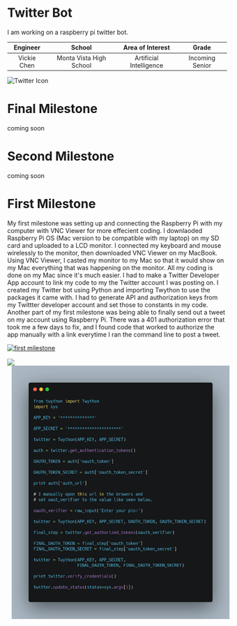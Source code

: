 ﻿# Twitter Bot
I am working on a raspberry pi twitter bot.

| **Engineer** | **School** | **Area of Interest** | **Grade** |
|:--:|:--:|:--:|:--:|
| Vickie Chen | Monta Vista High School | Artificial Intelligence | Incoming Senior

![Twitter Icon](https://images.pexels.com/photos/5417837/pexels-photo-5417837.jpeg?auto=compress&cs=tinysrgb&dpr=2&h=750&w=1260)
  
# Final Milestone
coming soon


# Second Milestone
coming soon 


# First Milestone
  

My first milestone was setting up and connecting the Raspberry Pi with my computer with VNC Viewer for more effecient coding. I downlaoded Raspberry Pi OS (Mac version to be compatible with my laptop) on my SD card and uploaded to a LCD monitor. I connected my keyboard and mouse wirelessly to the monitor, then downloaded VNC Viewer on my MacBook. Using VNC Viewer, I casted my monitor to my Mac so that it would show on my Mac everything that was happening on the monitor. All my coding is done on my Mac since it's much easier. I had to make a Twitter Developer App account to link my code to my the Twitter account I was posting on. I created my Twitter bot using Python and importing Twython to use the packages it came with. I had to generate API and authorization keys from my Twittter developer account and set those to constants in my code. Another part of my first milestone was being able to finally send out a tweet on my account using Raspberry Pi. There was a 401 authorization error that took me a few days to fix, and I found code that worked to authorize the app manually with a link everytime I ran the command line to post a tweet. 

[![first milestone](https://res.cloudinary.com/marcomontalbano/image/upload/v1627933036/video_to_markdown/images/youtube--dtM57HFt8QI-c05b58ac6eb4c4700831b2b3070cd403.jpg)](https://www.youtube.com/watch?v=dtM57HFt8QI "first milestone")

<img src="images/pi setup.png" width=500 align=center style="float:center; padding-right:10px">

<img src="images/twitterbot.png" width=500 align=center style="float:left; padding-left:10px">

